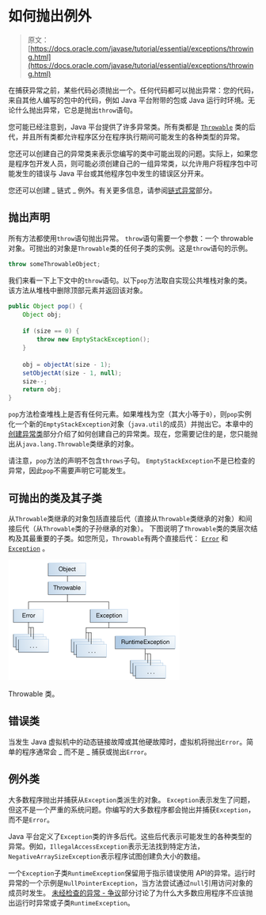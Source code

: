 # 如何抛出例外

> 原文： [https://docs.oracle.com/javase/tutorial/essential/exceptions/throwing.html](https://docs.oracle.com/javase/tutorial/essential/exceptions/throwing.html)

在捕获异常之前，某些代码必须抛出一个。任何代码都可以抛出异常：您的代码，来自其他人编写的包中的代码，例如 Java 平台附带的包或 Java 运行时环境。无论什么抛出异常，它总是抛出`throw`语句。

您可能已经注意到，Java 平台提供了许多异常类。所有类都是 [`Throwable`](https://docs.oracle.com/javase/8/docs/api/java/lang/Throwable.html) 类的后代，并且所有类都允许程序区分在程序执行期间可能发生的各种类型的异常。

您还可以创建自己的异常类来表示您编写的类中可能出现的问题。实际上，如果您是程序包开发人员，则可能必须创建自己的一组异常类，以允许用户将程序包中可能发生的错误与 Java 平台或其他程序包中发生的错误区分开来。

您还可以创建 _ 链式 _ 例外。有关更多信息，请参阅[链式异常](../../essential/exceptions/chained.html)部分。

## 抛出声明

所有方法都使用`throw`语句抛出异常。 `throw`语句需要一个参数：一个 throwable 对象。可抛出的对象是`Throwable`类的任何子类的实例。这是`throw`语句的示例。

```java
throw someThrowableObject;

```

我们来看一下上下文中的`throw`语句。以下`pop`方法取自实现公共堆栈对象的类。该方法从堆栈中删除顶部元素并返回该对象。

```java
public Object pop() {
    Object obj;

    if (size == 0) {
        throw new EmptyStackException();
    }

    obj = objectAt(size - 1);
    setObjectAt(size - 1, null);
    size--;
    return obj;
}

```

`pop`方法检查堆栈上是否有任何元素。如果堆栈为空（其大小等于`0`），则`pop`实例化一个新的`EmptyStackException`对象（`java.util`的成员）并抛出它。本章中的[创建异常类](../../essential/exceptions/creating.html)部分介绍了如何创建自己的异常类。现在，您需要记住的是，您只能抛出从`java.lang.Throwable`类继承的对象。

请注意，`pop`方法的声明不包含`throws`子句。 `EmptyStackException`不是已检查的异常，因此`pop`不需要声明它可能发生。

## 可抛出的类及其子类

从`Throwable`类继承的对象包括直接后代（直接从`Throwable`类继承的对象）和间接后代（从`Throwable`类的子孙继承的对象）。 下图说明了`Throwable`类的类层次结构及其最重要的子类。如您所见，`Throwable`有两个直接后代： [`Error`](https://docs.oracle.com/javase/8/docs/api/java/lang/Error.html) 和 [`Exception`](https://docs.oracle.com/javase/8/docs/api/java/lang/Exception.html) 。

![The Throwable class and its most significant subclasses.](img/84d504625ecc17df1827f19bf2d79a03.jpg)

Throwable 类。



## 错误类

当发生 Java 虚拟机中的动态链接故障或其他硬故障时，虚拟机将抛出`Error`。简单的程序通常会 _ 而不是 _ 捕获或抛出`Error`。

## 例外类

大多数程序抛出并捕获从`Exception`类派生的对象。 `Exception`表示发生了问题，但这不是一个严重的系统问题。你编写的大多数程序都会抛出并捕获`Exception`，而不是`Error`。

Java 平台定义了`Exception`类的许多后代。这些后代表示可能发生的各种类型的异常。例如，`IllegalAccessException`表示无法找到特定方法，`NegativeArraySizeException`表示程序试图创建负大小的数组。

一个`Exception`子类`RuntimeException`保留用于指示错误使用 API​​的异常。运行时异常的一个示例是`NullPointerException`，当方法尝试通过`null`引用访问对象的成员时发生。 [未经检查的异常 - 争议](runtime.html)部分讨论了为什么大多数应用程序不应该抛出运行时异常或子类`RuntimeException`。